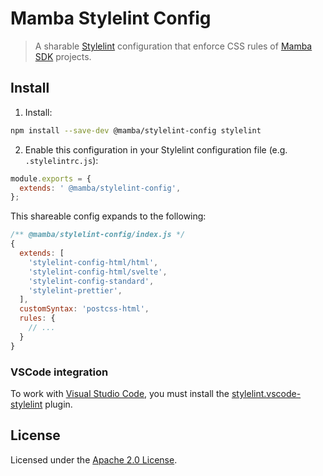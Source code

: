 # Mamba Stylelint Config

> A sharable [Stylelint](https://stylelint.io/) configuration that enforce CSS rules of [Mamba SDK](https://mambasdk-docs.stone.com.br) projects.

## Install

1. Install:

```bash
npm install --save-dev @mamba/stylelint-config stylelint
```
2. Enable this configuration in your Stylelint configuration file (e.g. `.stylelintrc.js`):

```js
module.exports = {
  extends: ' @mamba/stylelint-config',
};
```

This shareable config expands to the following:

```js
/** @mamba/stylelint-config/index.js */
{
  extends: [
    'stylelint-config-html/html',
    'stylelint-config-html/svelte',
    'stylelint-config-standard',
    'stylelint-prettier',
  ],
  customSyntax: 'postcss-html',
  rules: {
    // ...
  }
}
```

### VSCode integration

To work with [Visual Studio Code](https://code.visualstudio.com), you must install the
[stylelint.vscode-stylelint](https://marketplace.visualstudio.com/items?itemName=stylelint.vscode-stylelint)
plugin.

## License

Licensed under the [Apache 2.0 License](/LICENSE).
